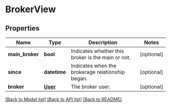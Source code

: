# BrokerView

## Properties
Name | Type | Description | Notes
------------ | ------------- | ------------- | -------------
**main_broker** | **bool** | Indicates whether this broker is the main or not. | [optional] 
**since** | **datetime** | Indicates when the brokerage relationship began. | [optional] 
**broker** | [**User**](User.md) | The broker user. | [optional] 

[[Back to Model list]](../README.md#documentation-for-models) [[Back to API list]](../README.md#documentation-for-api-endpoints) [[Back to README]](../README.md)


